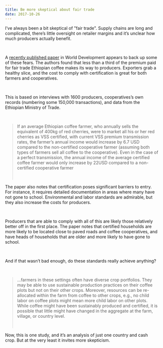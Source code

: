 ```yaml
---
title: Be more skeptical about fair trade
date: 2017-10-26
---
```


<!--kg-card-begin: html--><p>I&#8217;ve always been a bit skeptical of &quot;fair trade&quot;. Supply chains are long and complicated, there&#8217;s little oversight on retailer margins and it&#8217;s unclear how much producers actually benefit.</p><br>
<p>A <a href="http://www.sciencedirect.com/science/article/pii/S0305750X17302814">recently published paper</a> in World Development appears to back up some of these fears. The authors found that less than a third of the premium paid for fair trade Ethiopian coffee makes its way to producers. Exporters grab a healthy slice, and the cost to comply with certification is great for both farmers and cooperatives.</p><br>
<p>This is based on interviews with 1600 producers, cooperatives&#8217;s own records (numbering some 150,000 transactions), and data from the Ethiopian Ministry of Trade.</p><br>
<blockquote>
<p>If an average Ethiopian coffee farmer, who annually sells the equivalent of 400kg of red cherries, were to market all his or her red cherries as VSS certified, with current VSS premium transmission rates, the farmer’s annual income would increase by 6.7 USD compared to the non-certified cooperative farmer (assuming both types of farmers sell all coffee to the cooperative). Even in the case of a perfect transmission, the annual income of the average certified coffee farmer would only increase by 22USD compared to a non-certified cooperative farmer</p><br>
</blockquote>
<p>The paper also notes that certification poses significant barriers to entry. For instance, it requires detailed documentation in areas where many have not gone to school. Environmental and labor standards are admirable, but they also increase the costs for producers.</p><br>
<p>Producers that are able to comply with all of this are likely those relatively better off in the first place. The paper notes that certified households are more likely to be located close to paved roads and coffee cooperatives, and have heads of households that are older and more likely to have gone to school.</p><br>
<p>And if that wasn&#8217;t bad enough, do these standards really achieve anything?</p><br>
<blockquote>
<p>&#8230;farmers in these settings often have diverse crop portfolios. They may be able to use sustainable production practices on their coffee plots but not on their other crops. Moreover, resources can be re-allocated within the farm from coffee to other crops, e.g., no child labor on coffee plots might mean more child labor on other plots. While coffee might have been sustainably produced and certified, it is possible that little might have changed in the aggregate at the farm, village, or country level.</p><br>
</blockquote>
<p>Now, this is one study, and it&#8217;s an analysis of just one country and cash crop. But at the very least it invites more skepticism.</p><br>
<!--kg-card-end: html-->